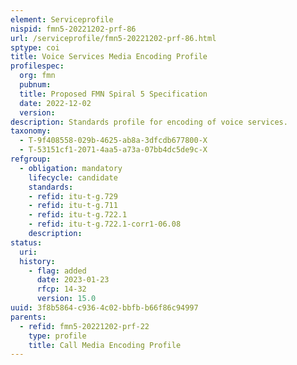 ```yaml
---
element: Serviceprofile
nispid: fmn5-20221202-prf-86
url: /serviceprofile/fmn5-20221202-prf-86.html
sptype: coi
title: Voice Services Media Encoding Profile
profilespec:
  org: fmn
  pubnum: 
  title: Proposed FMN Spiral 5 Specification
  date: 2022-12-02
  version: 
description: Standards profile for encoding of voice services.
taxonomy:
  - T-9f408558-029b-4625-ab8a-3dfcdb677800-X
  - T-53151cf1-2071-4aa5-a73a-07bb4dc5de9c-X
refgroup:
  - obligation: mandatory
    lifecycle: candidate
    standards: 
    - refid: itu-t-g.729
    - refid: itu-t-g.711
    - refid: itu-t-g.722.1
    - refid: itu-t-g.722.1-corr1-06.08
    description: 
status:
  uri: 
  history: 
    - flag: added
      date: 2023-01-23
      rfcp: 14-32
      version: 15.0
uuid: 3f8b5864-c936-4c02-bbfb-b66f86c94997
parents:
  - refid: fmn5-20221202-prf-22
    type: profile
    title: Call Media Encoding Profile
---
```


